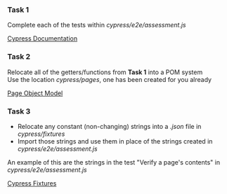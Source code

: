 ### Task 1

Complete each of the tests within *cypress/e2e/assessment.js*

[Cypress Documentation](https://docs.cypress.io/guides/overview/why-cypress)

### Task 2

Relocate all of the getters/functions from **Task 1** into a POM system<br>
Use the location *cypress/pages*, one has been created for you already

[Page Object Model](https://medium.com/nerd-for-tech/cypress-page-object-model-953791736972#:~:text=Page%20Object%20Model%2C%20also%20known%20as%20POM%2C%20is%20a%20design,application%20as%20a%20class%20file.)

### Task 3

* Relocate any constant (non-changing) strings into a *.json* file in *cypress/fixtures*
* Import those strings and use them in place of the strings created in *cypress/e2e/assessment.js*

An example of this are the strings in the test "Verify a page's contents" in *cypress/e2e/assessment.js*

[Cypress Fixtures](https://docs.cypress.io/api/commands/fixture)
